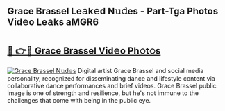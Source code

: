## Grace Brassel Le𝚊k𝚎d N𝚞𝚍es - Part-Tga Photos Vid𝚎o Le𝚊ks aMGR6

# <h2><a href="http://fbee66x.evod.top/?m=Grace+Brassel">🔗 👉🔴 Grace Brassel Vid𝚎o Ph𝚘t𝚘s</a></h2>

[![Grace Brassel N𝚞d𝚎s](https://i.imgur.com/8V9OHl7.gif)](http://fbee66x.evod.top/?m=Grace+Brassel)
Digital artist Grace Brassel and social media personality, recognized for disseminating dance and lifestyle content via collaborative dance performances and brief videos. Grace Brassel public image is one of strength and resilience, but he's not immune to the challenges that come with being in the public eye. 
